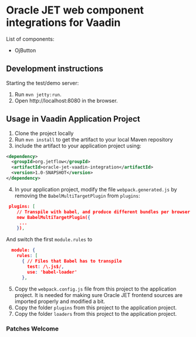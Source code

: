 # Oracle JET web component integrations for Vaadin

List of components:
- OjButton

## Development instructions

Starting the test/demo server:
1. Run `mvn jetty:run`.
2. Open http://localhost:8080 in the browser.

## Usage in Vaadin Application Project

1. Clone the project locally
2. Run `mvn install` to get the artifact to your local Maven repository
3. include the artifact to your application project using:
```xml
<dependency>
  <groupId>org.jetflow</groupId>
  <artifactId>oracle-jet-vaadin-integration</artifactId>
  <version>1.0-SNAPSHOT</version>
</dependency>
```
4. In your application project, modify the file `webpack.generated.js` by removing the
`BabelMultiTargetPlugin` from `plugins`: 
```json
 plugins: [
    // Transpile with babel, and produce different bundles per browser
    new BabelMultiTargetPlugin({
     ...
    }),
```
And switch the first `module.rules` to 
```json
  module: {
    rules: [
      { // Files that Babel has to transpile
        test: /\.js$/,
        use: 'babel-loader'
      },
```
5. Copy the `webpack.config.js` file from this project to the application project.
It is needed for making sure Oracle JET frontend sources are imported properly and modified a bit. 
6. Copy the folder `plugins` from this project to the application project.
7. Copy the folder `loaders` from this project to the application project.

### Patches Welcome
